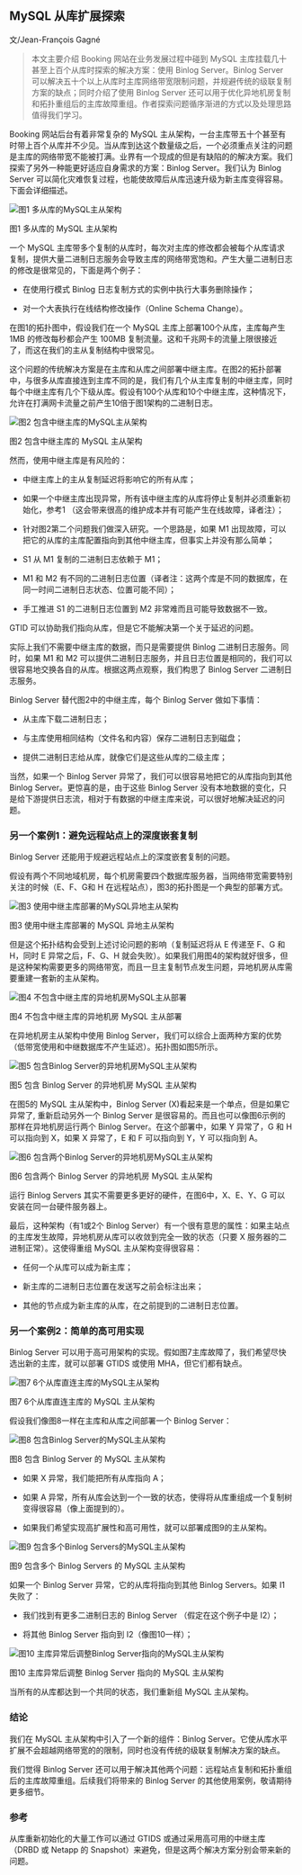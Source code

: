 ## MySQL 从库扩展探索

文/Jean-François Gagné 

>本文主要介绍 Booking 网站在业务发展过程中碰到 MySQL 主库挂载几十甚至上百个从库时探索的解决方案：使用 Binlog Server。Binlog Server 可以解决五十个以上从库时主库网络带宽限制问题，并规避传统的级联复制方案的缺点；同时介绍了使用 Binlog Server 还可以用于优化异地机房复制和拓扑重组后的主库故障重组。作者探索问题循序渐进的方式以及处理思路值得我们学习。

Booking 网站后台有着非常复杂的 MySQL 主从架构，一台主库带五十个甚至有时带上百个从库并不少见。当从库到达这个数量级之后，一个必须重点关注的问题是主库的网络带宽不能被打满。业界有一个现成的但是有缺陷的的解决方案。我们探索了另外一种能更好适应自身需求的方案：Binlog Server。我们认为 Binlog Server 可以简化灾难恢复过程，也能使故障后从库迅速升级为新主库变得容易。下面会详细描述。

<img src="http://ipad-cms.csdn.net/cms/attachment/201602/56a887444de41.jpg" alt="图1  多从库的MySQL主从架构" title="图1  多从库的MySQL主从架构" />

图1  多从库的 MySQL 主从架构

一个 MySQL 主库带多个复制的从库时，每次对主库的修改都会被每个从库请求复制，提供大量二进制日志服务会导致主库的网络带宽饱和。产生大量二进制日志的修改是很常见的，下面是两个例子：

- 在使用行模式 Binlog 日志复制方式的实例中执行大事务删除操作；

- 对一个大表执行在线结构修改操作（Online Schema Change）。

在图1的拓扑图中，假设我们在一个 MySQL 主库上部署100个从库，主库每产生 1MB 的修改每秒都会产生 100MB 复制流量。这和千兆网卡的流量上限很接近了，而这在我们的主从复制结构中很常见。

这个问题的传统解决方案是在主库和从库之间部署中继主库。在图2的拓扑部署中，与很多从库直接连到主库不同的是，我们有几个从主库复制的中继主库，同时每个中继主库有几个下级从库。假设有100个从库和10个中继主库，这种情况下，允许在打满网卡流量之前产生10倍于图1架构的二进制日志。

<img src="http://ipad-cms.csdn.net/cms/attachment/201602/56a8873423d82.jpg" alt="图2  包含中继主库的MySQL主从架构" title="图2  包含中继主库的MySQL主从架构" />

图2  包含中继主库的 MySQL 主从架构

然而，使用中继主库是有风险的：

- 中继主库上的主从复制延迟将影响它的所有从库；

- 如果一个中继主库出现异常，所有该中继主库的从库将停止复制并必须重新初始化，参考1 （这会带来很高的维护成本并有可能产生在线故障，译者注）；

- 针对图2第二个问题我们做深入研究。一个思路是，如果 M1 出现故障，可以把它的从库的主库配置指向到其他中继主库，但事实上并没有那么简单；

- S1 从 M1 复制的二进制日志依赖于 M1；

- M1 和 M2 有不同的二进制日志位置（译者注：这两个库是不同的数据库，在同一时间二进制日志状态、位置可能不同）；

- 手工推进 S1 的二进制日志位置到 M2 非常难而且可能导致数据不一致。

GTID 可以协助我们指向从库，但是它不能解决第一个关于延迟的问题。

实际上我们不需要中继主库的数据，而只是需要提供 Binlog 二进制日志服务。同时，如果 M1 和 M2 可以提供二进制日志服务，并且日志位置是相同的，我们可以很容易地交换各自的从库。根据这两点观察，我们构思了 Binlog Server 二进制日志服务。

Binlog Server 替代图2中的中继主库，每个 Binlog Server 做如下事情：

- 从主库下载二进制日志；

- 与主库使用相同结构（文件名和内容）保存二进制日志到磁盘；

- 提供二进制日志给从库，就像它们是这些从库的二级主库；

当然，如果一个 Binlog Server 异常了，我们可以很容易地把它的从库指向到其他 Binlog Server。更惊喜的是，由于这些 Binlog Server 没有本地数据的变化，只是给下游提供日志流，相对于有数据的中继主库来说，可以很好地解决延迟的问题。

### 另一个案例1：避免远程站点上的深度嵌套复制

Binlog Server 还能用于规避远程站点上的深度嵌套复制的问题。

假设有两个不同地域机房，每个机房需要四个数据库服务器，当网络带宽需要特别关注的时候（E、F、G和 H 在远程站点），图3的拓扑图是一个典型的部署方式。

<img src="http://ipad-cms.csdn.net/cms/attachment/201602/56a8872311bbd.jpg" alt="图3  使用中继主库部署的MySQL异地主从架构" title="图3  使用中继主库部署的MySQL异地主从架构" />

图3  使用中继主库部署的 MySQL 异地主从架构

但是这个拓扑结构会受到上述讨论问题的影响（复制延迟将从 E 传递至 F、G 和 H，同时 E 异常之后，F、G、H 就会失败）。如果我们用图4的架构就好很多，但是这种架构需要更多的网络带宽，而且一旦主复制节点发生问题，异地机房从库需要重建一套新的主从架构。

<img src="http://ipad-cms.csdn.net/cms/attachment/201602/56a8871519309.jpg" alt="图4  不包含中继主库的异地机房MySQL主从部署" title="图4  不包含中继主库的异地机房MySQL主从部署" />

图4  不包含中继主库的异地机房 MySQL 主从部署

在异地机房主从架构中使用 Binlog Server，我们可以综合上面两种方案的优势（低带宽使用和中继数据库不产生延迟）。拓扑图如图5所示。

<img src="http://ipad-cms.csdn.net/cms/attachment/201602/56a88709e340a.jpg" alt="图5  包含Binlog Server的异地机房MySQL主从架构" title="图5  包含Binlog Server的异地机房MySQL主从架构" />

图5  包含 Binlog Server 的异地机房 MySQL 主从架构

在图5的 MySQL 主从架构中，Binlog Server (X)看起来是一个单点，但是如果它异常了, 重新启动另外一个 Binlog Server 是很容易的。而且也可以像图6示例的那样在异地机房运行两个 Binlog Server。在这个部署中，如果 Y 异常了，G 和 H 可以指向到 X，如果 X 异常了，E 和 F 可以指向到 Y，Y 可以指向到 A。

<img src="http://ipad-cms.csdn.net/cms/attachment/201602/56a886fee7d8f.jpg" alt="图6  包含两个Binlog Server的异地机房MySQL主从架构" title="图6  包含两个Binlog Server的异地机房MySQL主从架构" />

图6  包含两个 Binlog Server 的异地机房 MySQL 主从架构

运行 Binlog Servers 其实不需要更多更好的硬件，在图6中，X、E、Y、G 可以安装在同一台硬件服务器上。

最后，这种架构（有1或2个 Binlog Server）有一个很有意思的属性：如果主站点的主库发生故障，异地机房从库可以收敛到完全一致的状态（只要 X 服务器的二进制正常）。这使得重组 MySQL 主从架构变得很容易：

- 任何一个从库可以成为新主库；

- 新主库的二进制日志位置在发送写之前会标注出来；

- 其他的节点成为新主库的从库，在之前提到的二进制日志位置。

### 另一个案例2：简单的高可用实现

Binlog Server 可以用于高可用架构的实现。假如图7主库故障了，我们希望尽快选出新的主库，就可以部署 GTIDS 或使用 MHA，但它们都有缺点。

<img src="http://ipad-cms.csdn.net/cms/attachment/201602/56a886eff0f6c.jpg" alt="图7  6个从库直连主库的MySQL主从架构" title="图7  6个从库直连主库的MySQL主从架构" />

图7  6个从库直连主库的 MySQL 主从架构

假设我们像图8一样在主库和从库之间部署一个 Binlog Server：

<img src="http://ipad-cms.csdn.net/cms/attachment/201602/56a886e10710f.jpg" alt="图8   包含Binlog Server的MySQL主从架构" title="图8   包含Binlog Server的MySQL主从架构" />

图8   包含 Binlog Server 的 MySQL 主从架构

- 如果 X 异常，我们能把所有从库指向 A；

- 如果 A 异常，所有从库会达到一个一致的状态，使得将从库重组成一个复制树变得很容易（像上面提到的）。

- 如果我们希望实现高扩展性和高可用性，就可以部署成图9的主从架构。

<img src="http://ipad-cms.csdn.net/cms/attachment/201602/56a886d1d6b18.jpg" alt="图9  包含多个Binlog Servers的MySQL主从架构" title="图9  包含多个Binlog Servers的MySQL主从架构" />

图9  包含多个 Binlog Servers 的 MySQL 主从架构

如果一个 Binlog Server 异常，它的从库将指向到其他 Binlog Servers。如果 I1 失败了：

- 我们找到有更多二进制日志的 Binlog Server （假定在这个例子中是 I2）；

- 将其他 Binlog Server 指向到 I2（像图10一样）；

<img src="http://ipad-cms.csdn.net/cms/attachment/201602/56a886c8ab822.jpg" alt="图10  主库异常后调整Binlog Server指向的MySQL主从架构" title="图10  主库异常后调整Binlog Server指向的MySQL主从架构" />

图10  主库异常后调整 Binlog Server 指向的 MySQL 主从架构

当所有的从库都达到一个共同的状态，我们重新组 MySQL 主从架构。 

### 结论

我们在 MySQL 主从架构中引入了一个新的组件：Binlog Server。它使从库水平扩展不会超越网络带宽的的限制，同时也没有传统的级联复制解决方案的缺点。

我们觉得 Binlog Server 还可以用于解决其他两个问题：远程站点复制和拓扑重组后的主库故障重组。后续我们将带来的 Binlog Server 的其他使用案例，敬请期待更多细节。

### 参考

从库重新初始化的大量工作可以通过 GTIDS 或通过采用高可用的中继主库（DRBD 或 Netapp 的 Snapshot）来避免，但是这两个解决方案分别会带来新的问题。